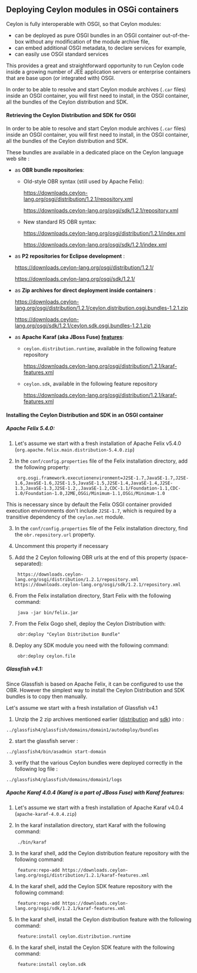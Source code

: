 ## Deploying Ceylon modules in OSGi containers

Ceylon is fully interoperable with OSGI, so that Ceylon modules:
- can be deployed as pure OSGI bundles in an OSGI container out-of-the-box without any modification of the module archive file,
- can embed additional OSGI metadata, to declare services for example,
- can easily use OSGI standard services

This provides a great and straightforward opportunity to run Ceylon code inside a growing number of JEE 
application servers or enterprise containers that are base upon (or integrated with) OSGI.

In order to be able to resolve and start Ceylon module archives (`.car` files) inside an OSGI container, you will first need to install, in the OSGI container, all the bundles of the Ceylon distribution and SDK.

#### Retrieving the Ceylon Distribution and SDK for OSGI

In order to be able to resolve and start Ceylon module archives (`.car` files) inside an OSGI container, you will first need to install, in the OSGI container, all the bundles of the Ceylon distribution and SDK.

These bundles are available in a dedicated place on the Ceylon language web site :

- as __OBR bundle repositories__:
    - Old-style OBR syntax (still used by Apache Felix):
        
        https://downloads.ceylon-lang.org/osgi/distribution/1.2.1/repository.xml

        https://downloads.ceylon-lang.org/osgi/sdk/1.2.1/repository.xml

    - New standard R5 OBR syntax:
        
        https://downloads.ceylon-lang.org/osgi/distribution/1.2.1/index.xml
        
        https://downloads.ceylon-lang.org/osgi/sdk/1.2.1/index.xml

- as __P2 repositories for Eclipse development__ :
  
  https://downloads.ceylon-lang.org/osgi/distribution/1.2.1/

  https://downloads.ceylon-lang.org/osgi/sdk/1.2.1/

- as __Zip archives for direct deployment inside containers__ :
  
  https://downloads.ceylon-lang.org/osgi/distribution/1.2.1/ceylon.distribution.osgi.bundles-1.2.1.zip
  
  https://downloads.ceylon-lang.org/osgi/sdk/1.2.1/ceylon.sdk.osgi.bundles-1.2.1.zip

- as __Apache Karaf (aka JBoss Fuse) [features](http://karaf.apache.org/manual/latest/users-guide/provisioning.html)__:
    - `ceylon.distribution.runtime`, available in the following feature repository
    
        https://downloads.ceylon-lang.org/osgi/distribution/1.2.1/karaf-features.xml
    
    - `ceylon.sdk`, available in the following feature repository
      
        https://downloads.ceylon-lang.org/osgi/distribution/1.2.1/karaf-features.xml

#### Installing the Ceylon Distribution and SDK in an OSGI container

##### Apache Felix 5.4.0:

1. Let's assume we start with a fresh installation of Apache Felix v5.4.0 (`org.apache.felix.main.distribution-5.4.0.zip`)

2. In the `conf/config.properties` file of the Felix installation directory, add the following property:

        org.osgi.framework.executionenvironment=J2SE-1.7,JavaSE-1.7,J2SE-1.6,JavaSE-1.6,J2SE-1.5,JavaSE-1.5,J2SE-1.4,JavaSE-1.4,J2SE-1.3,JavaSE-1.3,J2SE-1.2,,JavaSE-1.2,CDC-1.1/Foundation-1.1,CDC-1.0/Foundation-1.0,J2ME,OSGi/Minimum-1.1,OSGi/Minimum-1.0

  This is necessary since by default the Felix OSGI container provided execution environments don't include `J2SE-1.7`, which is required by a transitive dependency of the `ceylon.net` module.

3. In the `conf/config.properties` file of the Felix installation directory, find the `obr.repository.url` property.

4. Uncomment this property if necessary

5. Add the 2 Ceylon following OBR urls at the end of this property (space-separated):
 
        https://downloads.ceylon-lang.org/osgi/distribution/1.2.1/repository.xml https://downloads.ceylon-lang.org/osgi/sdk/1.2.1/repository.xml

6. From the Felix installation directory, Start Felix with the following command:

        java -jar bin/felix.jar

7. From the Felix Gogo shell, deploy the Ceylon Distribution with:
      
        obr:deploy "Ceylon Distribution Bundle"

8. Deploy any SDK module you need with the following command:
      
        obr:deploy ceylon.file

##### Glassfish v4.1:

Since Glassfish is based on Apache Felix, it can be configured to use the OBR.
However the simplest way to install the Ceylon Distribution and SDK bundles is to copy then manually.   

Let's assume we start with a fresh installation of Glassfish v4.1

1. Unzip the 2 zip archives mentioned earlier ([distribution](https://downloads.ceylon-lang.org/osgi/distribution/1.2.2/ceylon.distribution.osgi.bundles-1.2.1.zip) and [sdk](https://downloads.ceylon-lang.org/osgi/sdk/1.2.1/ceylon.sdk.osgi.bundles-1.2.1.zip)) into :

  `../glassfish4/glassfish/domains/domain1/autodeploy/bundles`
  
2. start the glassfish server :

  `../glassfish4/bin/asadmin start-domain`

3. verify that the various Ceylon bundles were deployed correctly in the following log file :

  `../glassfish4/glassfish/domains/domain1/logs`

##### Apache Karaf 4.0.4 (Karaf is a part of JBoss Fuse) with Karaf features:

1. Let's assume we start with a fresh installation of Apache Karaf v4.0.4 (`apache-karaf-4.0.4.zip`)

2. In the karaf installation directory, start Karaf with the following command:

        ./bin/karaf

3. In the karaf shell, add the Ceylon distribution feature repository with the following command:

        feature:repo-add https://downloads.ceylon-lang.org/osgi/distribution/1.2.1/karaf-features.xml

4. In the karaf shell, add the Ceylon SDK feature repository with the following command:

        feature:repo-add https://downloads.ceylon-lang.org/osgi/sdk/1.2.1/karaf-features.xml

5. In the karaf shell, install the Ceylon distribution feature with the following command:

        feature:install ceylon.distribution.runtime

6. In the karaf shell, install the Ceylon SDK feature with the following command:

        feature:install ceylon.sdk

